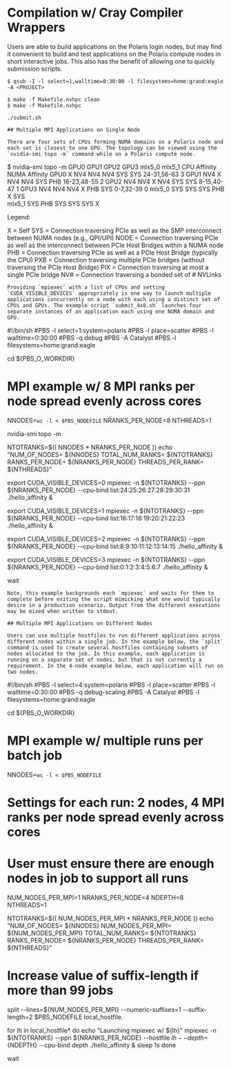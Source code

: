 # Compilation w/ Cray Compiler Wrappers
Users are able to build applications on the Polaris login nodes, but may find it convenient to build and test applications on the Polaris compute nodes in short interactive jobs. This also has the benefit of allowing one to quickly submission scripts.
```
$ qsub -I -l select=1,walltime=0:30:00 -l filesystems=home:grand:eagle -A <PROJECT>

$ make -f Makefile.nvhpc clean
$ make -f Makefile.nvhpc

./submit.sh

## Multiple MPI Applications on Single Node

There are four sets of CPUs forming NUMA domains on a Polaris node and each set is closest to one GPU. The topology can be viewed using the `nvidia-smi topo -m` command while on a Polaris compute node.

```
$ nvidia-smi topo -m
GPU0	GPU1	GPU2	GPU3	mlx5_0	mlx5_1 CPU Affinity NUMA Affinity
GPU0	 X 	NV4	NV4	NV4	SYS	SYS	24-31,56-63	3
GPU1	NV4	 X 	NV4	NV4	SYS	PHB	16-23,48-55	2
GPU2	NV4	NV4	 X 	NV4	SYS	SYS	8-15,40-47	1
GPU3	NV4	NV4	NV4	 X 	PHB	SYS	0-7,32-39	0
mlx5_0	SYS	SYS	SYS	PHB	 X 	SYS		
mlx5_1	SYS	PHB	SYS	SYS	SYS	 X 		

Legend:

  X    = Self
  SYS  = Connection traversing PCIe as well as the SMP interconnect between NUMA nodes (e.g., QPI/UPI)
  NODE = Connection traversing PCIe as well as the interconnect between PCIe Host Bridges within a NUMA node
  PHB  = Connection traversing PCIe as well as a PCIe Host Bridge (typically the CPU)
  PXB  = Connection traversing multiple PCIe bridges (without traversing the PCIe Host Bridge)
  PIX  = Connection traversing at most a single PCIe bridge
  NV#  = Connection traversing a bonded set of # NVLinks
```
Providing `mpiexec` with a list of CPUs and setting `CUDA_VISIBLE_DEVICES` appropriately is one way to launch multiple applications concurrently on a node with each using a distinct set of CPUs and GPUs. The example script `submit_4x8.sh` launches four separate instances of an application each using one NUMA domain and GPU.
```
#!/bin/sh
#PBS -l select=1:system=polaris
#PBS -l place=scatter
#PBS -l walltime=0:30:00
#PBS -q debug 
#PBS -A Catalyst
#PBS -l filesystems=home:grand:eagle

cd ${PBS_O_WORKDIR}

# MPI example w/ 8 MPI ranks per node spread evenly across cores
NNODES=`wc -l < $PBS_NODEFILE`
NRANKS_PER_NODE=8
NTHREADS=1

nvidia-smi topo -m

NTOTRANKS=$(( NNODES * NRANKS_PER_NODE ))
echo "NUM_OF_NODES= ${NNODES} TOTAL_NUM_RANKS= ${NTOTRANKS} RANKS_PER_NODE= ${NRANKS_PER_NODE} THREADS_PER_RANK= ${NTHREADS}"

export CUDA_VISIBLE_DEVICES=0
mpiexec -n ${NTOTRANKS} --ppn ${NRANKS_PER_NODE} --cpu-bind list:24:25:26:27:28:29:30:31 ./hello_affinity &

export CUDA_VISIBLE_DEVICES=1
mpiexec -n ${NTOTRANKS} --ppn ${NRANKS_PER_NODE} --cpu-bind list:16:17:18:19:20:21:22:23 ./hello_affinity &

export CUDA_VISIBLE_DEVICES=2
mpiexec -n ${NTOTRANKS} --ppn ${NRANKS_PER_NODE} --cpu-bind list:8:9:10:11:12:13:14:15 ./hello_affinity &

export CUDA_VISIBLE_DEVICES=3
mpiexec -n ${NTOTRANKS} --ppn ${NRANKS_PER_NODE} --cpu-bind list:0:1:2:3:4:5:6:7 ./hello_affinity &

wait
```
Note, this example backgrounds each `mpiexec` and waits for them to complete before exiting the script mimicking what one would typically desire in a production scenario. Output from the different executions may be mixed when written to stdout.

## Multiple MPI Applications on Different Nodes

Users can use multiple hostfiles to run different applications across different nodes within a single job. In the example below, the `split` command is used to create several hostfiles containing subsets of nodes allocated to the job. In this example, each application is running on a separate set of nodes, but that is not currently a requirement. In the 4-node example below, each application will run on two nodes. 

```
#!/bin/sh
#PBS -l select=4:system=polaris
#PBS -l place=scatter
#PBS -l walltime=0:30:00
#PBS -q debug-scaling 
#PBS -A Catalyst
#PBS -l filesystems=home:grand:eagle

cd ${PBS_O_WORKDIR}

# MPI example w/ multiple runs per batch job
NNODES=`wc -l < $PBS_NODEFILE`

# Settings for each run: 2 nodes, 4 MPI ranks per node spread evenly across cores
# User must ensure there are enough nodes in job to support all runs
NUM_NODES_PER_MPI=1
NRANKS_PER_NODE=4
NDEPTH=8
NTHREADS=1

NTOTRANKS=$(( NUM_NODES_PER_MPI * NRANKS_PER_NODE ))
echo "NUM_OF_NODES= ${NNODES} NUM_NODES_PER_MPI= ${NUM_NODES_PER_MPI} TOTAL_NUM_RANKS= ${NTOTRANKS} RANKS_PER_NODE= ${NRANKS_PER_NODE} THREADS_PER_RANK= ${NTHREADS}"

# Increase value of suffix-length if more than 99 jobs
split --lines=${NUM_NODES_PER_MPI} --numeric-suffixes=1 --suffix-length=2 $PBS_NODEFILE local_hostfile.

for lh in local_hostfile*
do
  echo "Launching mpiexec w/ ${lh}"
  mpiexec -n ${NTOTRANKS} --ppn ${NRANKS_PER_NODE} --hostfile ${lh} --depth=${NDEPTH} --cpu-bind depth ./hello_affinity &
  sleep 1s
done

wait 
```
